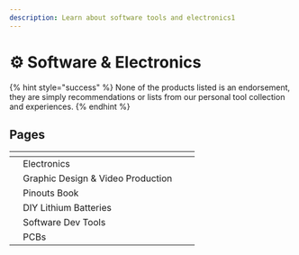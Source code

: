 ```yaml
---
description: Learn about software tools and electronics1
---
```


# ⚙ Software & Electronics

{% hint style="success" %}
None of the products listed is an endorsement, they are simply recommendations or lists from our personal tool collection and experiences.&#x20;
{% endhint %}

## Pages

<table data-view="cards"><thead><tr><th></th><th></th><th></th><th data-type="content-ref"></th></tr></thead><tbody><tr><td></td><td>Electronics</td><td></td><td></td></tr><tr><td></td><td>Graphic Design &#x26; Video Production</td><td></td><td></td></tr><tr><td></td><td>Pinouts Book</td><td></td><td></td></tr><tr><td></td><td>DIY Lithium Batteries</td><td></td><td></td></tr><tr><td></td><td>Software Dev Tools</td><td></td><td></td></tr><tr><td></td><td>PCBs</td><td></td><td></td></tr></tbody></table>
